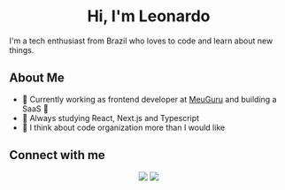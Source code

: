 <h1 align="center">Hi, I'm Leonardo</h1>

<p>I'm a tech enthusiast from Brazil who loves to code and learn about new things.</p>

<h2>About Me</h2>

- 🔭 Currently working as frontend developer at [MeuGuru](https://www.meuguru.com/) and building a SaaS 🤫
- 🌱 Always studying React, Next.js and Typescript
- 🧠 I think about code organization more than I would like

<h2>Connect with me</h2>

 <div align="center">
  <a href="https://www.linkedin.com/in/lramos33/" target="_blank"><img src="https://img.shields.io/badge/-LinkedIn-20232A?style=for-the-badge&logo=linkedin&logoColor=white" target="_blank"></a>
<!--   <a href="https://lramos33-portfolio.herokuapp.com/" target="_blank"><img src="https://img.shields.io/badge/-Portfolio-20232A?style=for-the-badge&logo=heroku&logoColor=white" target="_blank"></a> -->
  <a href = "mailto:oliveira.leonardo3004@gmail.com"><img src="https://img.shields.io/badge/Gmail-20232A?style=for-the-badge&logo=gmail&logoColor=white" target="_blank"></a>
</div>
